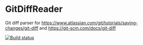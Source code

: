 # GitDiffReader
Git diff parser for https://www.atlassian.com/git/tutorials/saving-changes/git-diff and https://git-scm.com/docs/git-diff


[![Build status](https://ci.appveyor.com/api/projects/status/rsfedhynprrs1e5j?svg=true)](https://ci.appveyor.com/project/shchahrykovich/gitdiffreader)